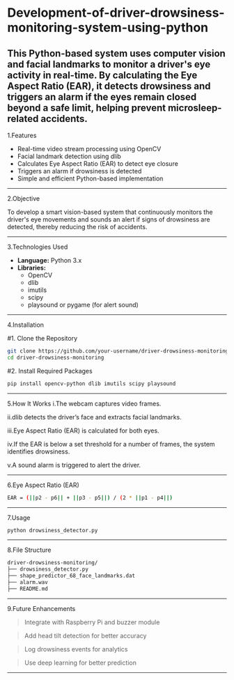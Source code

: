 # Development-of-driver-drowsiness-monitoring-system-using-python
This Python-based system uses computer vision and facial landmarks to monitor a driver's eye activity in real-time. By calculating the Eye Aspect Ratio (EAR), it detects drowsiness and triggers an alarm if the eyes remain closed beyond a safe limit, helping prevent microsleep-related accidents.
---

1.Features

- Real-time video stream processing using OpenCV
- Facial landmark detection using dlib
- Calculates Eye Aspect Ratio (EAR) to detect eye closure
- Triggers an alarm if drowsiness is detected
- Simple and efficient Python-based implementation

---

2.Objective

To develop a smart vision-based system that continuously monitors the driver's eye movements and sounds an alert if signs of drowsiness are detected, thereby reducing the risk of accidents.

---

3.Technologies Used

- **Language:** Python 3.x
- **Libraries:**
  - OpenCV
  - dlib
  - imutils
  - scipy
  - playsound or pygame (for alert sound)

---

4.Installation

#1. Clone the Repository

```bash
git clone https://github.com/your-username/driver-drowsiness-monitoring.git
cd driver-drowsiness-monitoring
```
#2. Install Required Packages

```bash
pip install opencv-python dlib imutils scipy playsound
```
---

5.How It Works
i.The webcam captures video frames.

ii.dlib detects the driver’s face and extracts facial landmarks.

iii.Eye Aspect Ratio (EAR) is calculated for both eyes.

iv.If the EAR is below a set threshold for a number of frames, the system identifies drowsiness.

v.A sound alarm is triggered to alert the driver.

---

6.Eye Aspect Ratio (EAR)

```bash
EAR = (||p2 - p6|| + ||p3 - p5||) / (2 * ||p1 - p4||)
```
---

7.Usage

```bash
python drowsiness_detector.py
```
--- 

8.File Structure

```bash
driver-drowsiness-monitoring/
├── drowsiness_detector.py
├── shape_predictor_68_face_landmarks.dat
├── alarm.wav
├── README.md
```

---

9.Future Enhancements

> Integrate with Raspberry Pi and buzzer module

> Add head tilt detection for better accuracy

> Log drowsiness events for analytics

> Use deep learning for better prediction

---
